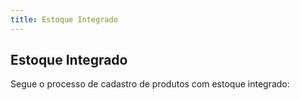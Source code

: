 ```yaml
---
title: Estoque Integrado
---
```


## Estoque Integrado
Segue o processo de cadastro de produtos com estoque integrado:

